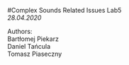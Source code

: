#Complex Sounds Related Issues
Lab5\
_28.04.2020_

Authors:\
Bartłomej Piekarz\
Daniel Tańcula\
Tomasz Piaseczny
